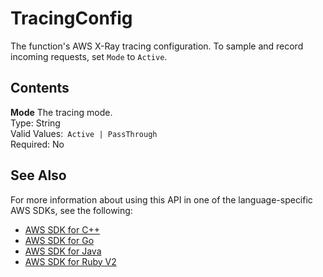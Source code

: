 # TracingConfig<a name="API_TracingConfig"></a>

The function's AWS X\-Ray tracing configuration\. To sample and record incoming requests, set `Mode` to `Active`\.

## Contents<a name="API_TracingConfig_Contents"></a>

 **Mode**   <a name="SSS-Type-TracingConfig-Mode"></a>
The tracing mode\.  
Type: String  
Valid Values:` Active | PassThrough`   
Required: No

## See Also<a name="API_TracingConfig_SeeAlso"></a>

For more information about using this API in one of the language\-specific AWS SDKs, see the following:
+  [AWS SDK for C\+\+](https://docs.aws.amazon.com/goto/SdkForCpp/lambda-2015-03-31/TracingConfig) 
+  [AWS SDK for Go](https://docs.aws.amazon.com/goto/SdkForGoV1/lambda-2015-03-31/TracingConfig) 
+  [AWS SDK for Java](https://docs.aws.amazon.com/goto/SdkForJava/lambda-2015-03-31/TracingConfig) 
+  [AWS SDK for Ruby V2](https://docs.aws.amazon.com/goto/SdkForRubyV2/lambda-2015-03-31/TracingConfig) 